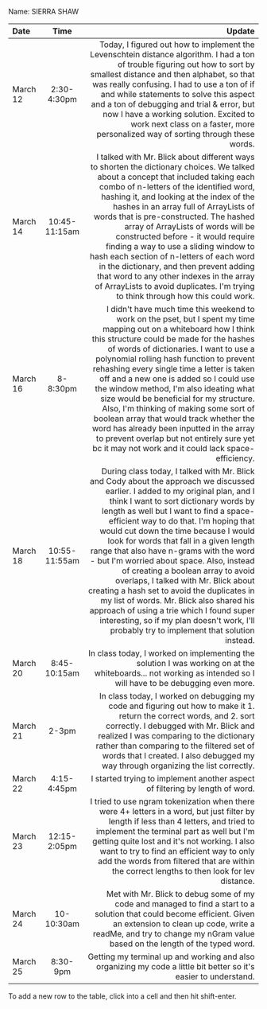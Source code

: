 Name: SIERRA SHAW

| Date     |     Time      |                                                                                                                                                                                                                                                                                                                                                                                                                                                                                                                                                                                                                                                                                                                                                       Update |
|:---------|:-------------:|-------------------------------------------------------------------------------------------------------------------------------------------------------------------------------------------------------------------------------------------------------------------------------------------------------------------------------------------------------------------------------------------------------------------------------------------------------------------------------------------------------------------------------------------------------------------------------------------------------------------------------------------------------------------------------------------------------------------------------------------------------------:|
| March 12 |  2:30-4:30pm  |                                                                                                                                                                                                                                                                                                               Today, I figured out how to implement the Levenschtein distance algorithm. I had a ton of trouble figuring out how to sort by smallest distance and then alphabet, so that was really confusing. I had to use a ton of if and while statements to solve this aspect and a ton of debugging and trial & error, but now I have a working solution. Excited to work next class on a faster, more personalized way of sorting through these words. |
| March 14 | 10:45-11:15am |                                                                                                     I talked with Mr. Blick about different ways to shorten the dictionary choices. We talked about a concept that included taking each combo of n-letters of the identified word, hashing it, and looking at the index of the hashes in an array full of ArrayLists of words that is pre-constructed. The hashed array of ArrayLists of words will be constructed before - it would require finding a way to use a sliding window to hash each section of n-letters of each word in the dictionary, and then prevent adding that word to any other indexes in the array of ArrayLists to avoid duplicates. I'm trying to think through how this could work. |
| March 16 |   8-8:30pm    |                                                                                    I didn't have much time this weekend to work on the pset, but I spent my time mapping out on a whiteboard how I think this structure could be made for the hashes of words of dictionaries. I want to use a polynomial rolling hash function to prevent rehashing every single time a letter is taken off and a new one is added so I could use the window method, I'm also ideating what size would be beneficial for my structure. Also, I'm thinking of making some sort of boolean array that would track whether the word has already been inputted in the array to prevent overlap but not entirely sure yet bc it may not work and it could lack space-efficiency. |
| March 18 | 10:55-11:55am | During class today, I talked with Mr. Blick and Cody about the approach we discussed earlier. I added to my original plan, and I think I want to sort dictionary words by length as well but I want to find a space-efficient way to do that. I'm hoping that would cut down the time because I would look for words that fall in a given length range that also have n-grams with the word - but I'm worried about space. Also, instead of creating a boolean array to avoid overlaps, I talked with Mr. Blick about creating a hash set to avoid the duplicates in my list of words. Mr. Blick also shared his approach of using a trie which I found super interesting, so if my plan doesn't work, I'll probably try to implement that solution instead. |
| March 20 | 8:45-10:15am  |                                                                                                                                                                                                                                                                                                                                                                                                                                                                                                                                                                                               In class today, I worked on implementing the solution I was working on at the whiteboards... not working as intended so I will have to be debugging even more. |
| March 21 |     2-3pm     |                                                                                                                                                                                                                                                                                                                                                                                                                  In class today, I worked on debugging my code and figuring out how to make it 1. return the correct words, and 2. sort correctly. I debugged with Mr. Blick and realized I was comparing to the dictionary rather than comparing to the filtered set of words that I created. I also debugged my way through organizing the list correctly. |
| March 22 |  4:15-4:45pm  |                                                                                                                                                                                                                                                                                                                                                                                                                                                                                                                                                                                                                                                                                 I started trying to implement another aspect of filtering by length of word. |
| March 23 | 12:15-2:05pm  |                                                                                                                                                                                                                                                                                                                                                                               I tried to use ngram tokenization when there were 4+ letters in a word, but just filter by length if less than 4 letters, and tried to implement the terminal part as well but I'm getting quite lost and it's not working. I also want to try to find an efficient way to only add the words from filtered that are within the correct lengths to then look for lev distance. |
| March 24 |  10-10:30am   |                                                                                                                                                                                                                                                                                                                                                                                                                                                                                                              Met with Mr. Blick to debug some of my code and managed to find a start to a solution that could become efficient. Given an extension to clean up code, write a readMe, and try to change my nGram value based on the length of the typed word. |
| March 25 |   8:30-9pm    |                                                                                                                                                                                                                                                                                                                                                                                                                                                                                                                                                                                                                                             Getting my terminal up and working and also organizing my code a little bit better so it's easier to understand. |


To add a new row to the table, click into a cell and then hit shift-enter.